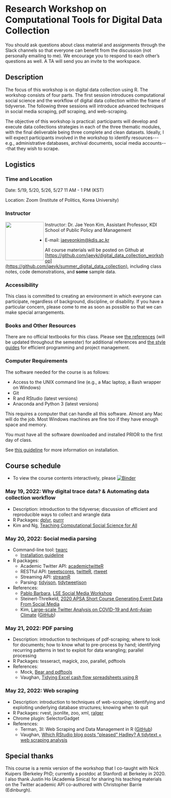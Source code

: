 # Research Workshop on Computational Tools for Digital Data Collection

You should ask questions about class material and assignments through the Slack channels so that everyone can benefit from the discussion (not personally emailing to me). We encourage you to respond to each other’s questions as well. A TA will send you an invite to the workspace.

## Description

The focus of this workshop is on digital data collection using R. The workshop consists of four parts. The first session introduces computational social science and the workflow of digital data collection within the frame of tidyverse. The following three sessions will introduce advanced techniques in social media scraping, pdf scraping, and web-scraping. 

The objective of this workshop is practical: participants will develop and execute data collections strategies in each of the three thematic modules, with the final deliverable being three complete and clean datasets. Ideally, I will expect participants involved in the workshop to identify resources---e.g., administrative databases, archival documents, social media accounts---that they wish to scrape.

## Logistics

### Time and Location

Date: 5/19, 5/20, 5/26, 5/27 11 AM - 1 PM (KST)

Location: Zoom (Institute of Politics, Korea University)

### Instructor

<img src="https://jaeyk.github.io/profile.jpg" style="margin-right:4px;" align="left" width="120">

Instructor: Dr. Jae Yeon Kim, Assistant Professor, KDI School of Public Policy and Management

* E-mail: jaeyeonkim@kdis.ac.kr

All course materials will be posted on Github at [https://github.com/jaeyk/digital_data_collection_workshop](https://github.com/jaeyk/summer_digital_data_collection), including class notes, code demonstrations, and **some** sample data.

### Accessibility

This class is committed to creating an environment in which everyone can participate, regardless of background, discipline, or disability. If you have a particular concern, please come to me as soon as possible so that we can make special arrangements.

### Books and Other Resources

There are no official textbooks for this class. Please see [the references](https://github.com/jaeyk/digital_data_collection_workshop/blob/master/B_references.md) (will be updated throughout the semester) for additional references and [the style guides](https://github.com/jaeyk/PS239T/blob/master/style_guides.md) for efficient programming and project management.

### Computer Requirements

The software needed for the course is as follows:

* Access to the UNIX command line (e.g., a Mac laptop, a Bash wrapper on Windows)
* Git
* R and RStudio (latest versions)
* Anaconda and Python 3 (latest versions)

This requires a computer that can handle all this software. Almost any Mac will do the job. Most Windows machines are fine too if they have enough space and memory.

You must have all the software downloaded and installed PRIOR to the first day of class.

See [this guideline](https://github.com/jaeyk/PS239T/blob/master/B_Install.md) for more information on installation.

## Course schedule 

- To view the course contents interactively, please [![Binder](https://mybinder.org/badge_logo.svg)](https://mybinder.org/v2/gh/jaeyk/summer_digital_data_collection/main?urlpath=rstudio) 

### May 19, 2022: Why digital trace data? & Automating data collection workflow

- Description: introduction to the tidyverse; discussion of efficient and reproducible ways to collect and wrangle data
- R Packages: [dplyr](https://dplyr.tidyverse.org/), [purrr](https://purrr.tidyverse.org/)
- Kim and Ng, [Teaching Computational Social Science for All](https://www.cambridge.org/core/journals/ps-political-science-and-politics/article/teaching-computational-social-science-for-all/66EAB886BCF21C647E2387051D6A9BEF)  

### May 20, 2022: Social media parsing 

- Command-line tool: [twarc](https://github.com/DocNow/twarc)
    - [Installation guideline](https://scholarslab.github.io/learn-twarc/05-install-twarc.html) 
- R packages: 
    - Academic Twitter API: [academictwitteR](https://cran.r-project.org/web/packages/academictwitteR/index.html)
    - RESTful API: [tweetscores](https://github.com/pablobarbera/twitter_ideology/tree/master/pkg/tweetscores), [twitteR](https://cran.r-project.org/web/packages/twitteR/twitteR.pdf), [rtweet](https://github.com/ropensci/rtweet)
    - Streaming API: [streamR](https://github.com/pablobarbera/streamR)
    - Parsing: [tidyjson](https://cran.r-project.org/web/packages/tidyjson/vignettes/introduction-to-tidyjson.html), [tidytweetjson](https://github.com/jaeyk/tidytweetjson)
- References:
    - [Pablo Barbara](https://github.com/pablobarbera), [LSE Social Media Workshop](http://pablobarbera.com/social-media-workshop/social-media-slides.pdf)
    - Steinert-Threlkeld, [2020 APSA Short Course Generating Event Data From Social Media](https://github.com/ZacharyST/APSA2020_EventDataFromSocialMedia)
    - Kim, [Large-scale Twitter Analysis on COVID-19 and Anti-Asian Climate](https://t.co/4Axd0gEQns) ([GitHub](https://github.com/jaeyk/covid19antiasian))
    
### May 21, 2022: PDF parsing 

- Description: introduction to techniques of pdf-scraping; where to look for documents; how to know what to pre-process by hand; identifying recurring patterns in text to exploit for data wrangling; parallel processing
- R Packages: tesseract, magick, zoo, parallel, pdftools
- References:
    - Mock, [Bear and pdftools](https://themockup.blog/posts/2020-04-03-beer-and-pdftools-a-vignette/)
    - Vaughan, [Tidying Excel cash flow spreadsheets using R](https://blog.davisvaughan.com/2018/02/16/tidying-excel-cash-flow-spreadsheets-in-r/)

### May 22, 2022: Web scraping 

- Description: introduction to techniques of web-scraping; identifying and exploiting underlying database structures; knowing when to quit
- R Packages: rvest, jsonlite, zoo, xml, [ralger](https://github.com/feddelegrand7/ralger)
- Chrome plugin: SelectorGadget
- References:
    - Terman, 3I: Web Scraping and Data Management in R ([GitHub](https://github.com/rochelleterman/ESS-webscraping))
    - Vaughan, [Which RStudio blog posts “pleased” Hadley? A tidytext + web scraping analysis](https://blog.davisvaughan.com/2017/08/16/hadley-pleased/)

## Special thanks 

This course is a remix version of the workshop that I co-taught with Nick Kuipers (Berkeley PhD; currently a postdoc at Stanford) at Berkeley in 2020. I also thank Justin Ho (Academia Sinica) for sharing his teaching materials on the Twitter academic API co-authored with Christopher Barrie (Edinburgh).
